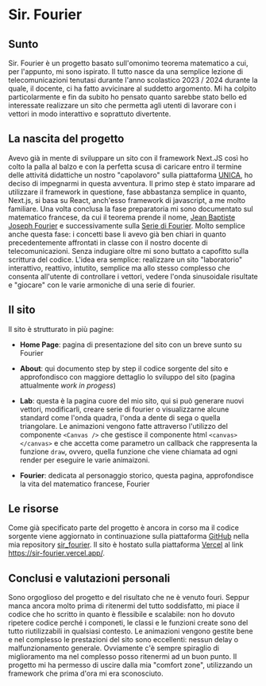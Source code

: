 # Sir. Fourier

## Sunto

Sir. Fourier è un progetto basato sull'omonimo teorema matematico a cui, per l'appunto, mi sono ispirato.
Il tutto nasce da una semplice lezione di telecomunicazioni tenutasi durante l'anno scolastico 2023 / 2024 durante la quale, il docente, ci ha fatto avvicinare al suddetto argomento.
Mi ha colpito particolarmente e fin da subito ho pensato quanto sarebbe stato bello ed interessate realizzare un sito che permetta agli utenti di lavorare con i vettori in modo interattivo e soprattuto divertente.

## La nascita del progetto

Avevo già in mente di sviluppare un sito con il framework Next.JS così ho colto la palla al balzo e con la perfetta scusa di caricare entro il termine delle attivitá didattiche un nostro "capolavoro" sulla piattaforma [UNICA](https://unica.istruzione.gov.it/it), ho deciso di impegnarmi in questa avventura.
Il primo step è stato imparare ad utilizzare il framework in questione, fase abbastanza semplice in quanto, Next.js, si basa su React, anch'esso framework di javascript, a me molto familiare.
Una volta conclusa la fase preparatoria mi sono documentato sul matematico francese, da cui il teorema prende il nome, [Jean Baptiste Joseph Fourier](https://it.wikipedia.org/wiki/Jean_Baptiste_Joseph_Fourier) e successivamente sulla [Serie di Fourier](https://it.wikipedia.org/wiki/Serie_di_Fourier).
Molto semplice anche questa fase: i concetti base li avevo già ben chiari in quanto precedentemente affrontati in classe con il nostro docente di telecomunicazioni.
Senza indugiare oltre mi sono buttato a capofitto sulla scrittura del codice.
L'idea era semplice: realizzare un sito "laboratorio" interattivo, reattivo, intutito, semplice ma allo stesso complesso che consenta all'utente di controllare i vettori, vedere l'onda sinusoidale risultate e "giocare" con le varie armoniche di una serie di fourier.

## Il sito

Il sito è strutturato in più pagine:

- **Home Page**: pagina di presentazione del sito con un breve sunto su Fourier

- **About**: qui documento step by step il codice sorgente del sito e approfondisco con maggiore dettaglio lo sviluppo del sito (pagina attualmente _work in progess_)

- **Lab**: questa è la pagina cuore del mio sito, qui si può generare nuovi vettori, modificarli, creare serie di fourier o visualizzarne alcune standard come l'onda quadra, l'onda a dente di sega o quella triangolare. Le animazioni vengono fatte attraverso l'utilizzo del componente `<Canvas />` che gestisce il componente html `<canvas></canvas>` e che accetta come parametro un callback che rappresenta la funzione `draw`, ovvero, quella funzione che viene chiamata ad ogni render per eseguire le varie animaizoni.

- **Fourier**: dedicata al personaggio storico, questa pagina, approfondisce la vita del matematico francese, Fourier

## Le risorse

Come già specificato parte del progetto è ancora in corso ma il codice sorgente viene aggiornato in continuazione sulla piattaforma [GitHub](https://github.com/) nella mia repository [sir_fourier](https://github.com/CassiGiuse/sir_fourier).
Il sito è hostato sulla piattaforma [Vercel](https://vercel.com/) al link <https://sir-fourier.vercel.app/>.

## Conclusi e valutazioni personali

Sono orgoglioso del progetto e del risultato che ne è venuto fouri.
Seppur manca ancora molto prima di ritenermi del tutto soddisfatto, mi piace il codice che ho scritto in quanto è flessibile e scalabile: non ho dovuto ripetere codice perché i componeti, le classi e le funzioni create sono del tutto riutilizzabili in qualsiasi contesto.
Le animazioni vengono gestite bene e nel complesso le prestazioni del sito sono eccellenti: nessun delay o malfunzionamento generale.
Ovviamente c'è sempre spiraglio di miglioramento ma nel complesso posso ritenermi ad un buon punto.
Il progetto mi ha permesso di uscire dalla mia "comfort zone", utilizzando un framework che prima d'ora mi era sconosciuto.
